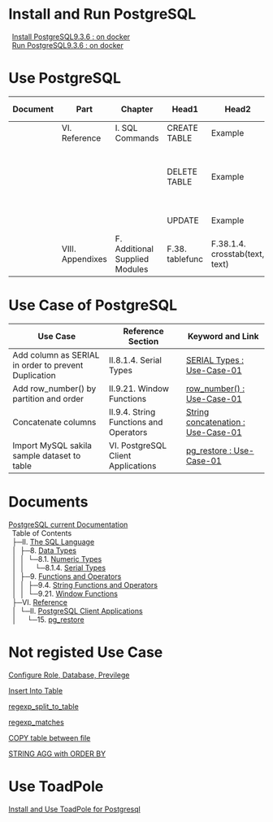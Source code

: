 # Install and Run PostgreSQL
&ensp;[Install PostgreSQL9.3.6 : on docker](01_Install_and_Run_PostgreSQL/01_Install_PostgreSQL9.3.6_on_docker.md)  
&ensp;[Run PostgreSQL9.3.6 : on docker](01_Install_and_Run_PostgreSQL/02_Run_PostgreSQL9.3.6_on_docker.md)

# Use PostgreSQL
| Document           | Part                      | Chapter                        | Head1                               | Head2                                         | Link of Details                                                                        |
|--------------------|---------------------------|--------------------------------|-------------------------------------|-----------------------------------------------|----------------------------------------------------------------------------------------|
|                    | VI. Reference             | I. SQL Commands                | CREATE TABLE                        | Example                                       | [CREATE TABLE](02_Use_PostgreSQL/02_Create_Table.md)                                   |
|                    |                           |                                | DELETE TABLE                        | Example                                       | [DELETE TABLE : delete rows which is duplicated](02_Use_PostgreSQL/12_delete_table.md) |
|                    |                           |                                | UPDATE                              | Example                                       | [UPDATE rows](02_Use_PostgreSQL/11_update_table.md)                                    |
|                    | VIII. Appendixes          | F. Additional Supplied Modules | F.38. tablefunc                     | F.38.1.4. crosstab(text, text)                | [Pivot Table](02_Use_PostgreSQL/10_Pivot_Table.md)                                     |

# Use Case of PostgreSQL
| Use Case                                             | Reference Section                      | Keyword and Link                                                                                                                    |
|------------------------------------------------------|----------------------------------------|-------------------------------------------------------------------------------------------------------------------------------------|
| Add column as SERIAL in order to prevent Duplication | II.8.1.4. Serial Types                 | [SERIAL Types : Use-Case-01](02_Use_PostgreSQL/current/02_II/08/01/4/01_add_column_as_serial_to_prevent_duplication.md)             |
| Add row_number() by partition and order              | II.9.21. Window Functions              | [row_number() : Use-Case-01](02_Use_PostgreSQL/current/02_II/09/21/06_row_number.md)                                                |
| Concatenate columns                                  | II.9.4. String Functions and Operators | [String concatenation : Use-Case-01](02_Use_PostgreSQL/current/02_II/09/4/09_Concatenate_Columns.md)                                |
| Import MySQL sakila sample dataset to table          | VI. PostgreSQL Client Applications     | [pg_restore : Use-Case-01](02_Use_PostgreSQL/current/06_VI/02_II/pg_restore/01_Import_MySQL_sakila_sample_dataset_to_PostgreSQL.md) |

# Documents
[PostgreSQL current Documentation](https://www.postgresql.org/docs/current/static/index.html)  
&ensp;Table of Contents  
&ensp;├─II. [The SQL Language](https://www.postgresql.org/docs/current/static/sql.html)  
&ensp;│&ensp;├─8. [Data Types](https://www.postgresql.org/docs/current/static/datatype.html)  
&ensp;│&ensp;│&ensp;└─8.1. [Numeric Types](https://www.postgresql.org/docs/current/static/datatype-numeric.html)  
&ensp;│&ensp;│&emsp;&ensp;└─8.1.4. [Serial Types](https://www.postgresql.org/docs/current/static/datatype-numeric.html#DATATYPE-SERIAL)  
&ensp;│&ensp;├─9. [Functions and Operators](https://www.postgresql.org/docs/current/static/functions.html)  
&ensp;│&ensp;│&ensp;├─9.4. [String Functions and Operators](https://www.postgresql.org/docs/current/static/functions-string.html)  
&ensp;│&ensp;│&ensp;└─9.21. [Window Functions](https://www.postgresql.org/docs/current/static/functions-window.html)  
&ensp;├─VI. [Reference](https://www.postgresql.org/docs/current/static/reference.html)  
&ensp;│&ensp;└─II. [PostgreSQL Client Applications](https://www.postgresql.org/docs/current/static/reference-client.html)  
&ensp;│&ensp;&emsp;└─15. [pg_restore](https://www.postgresql.org/docs/current/static/app-pgrestore.html)  

# Not registed Use Case
[Configure Role, Database, Previlege](02_Use_PostgreSQL/01_Configure_Role_Database_Preivilege.md)

[Insert Into Table](02_Use_PostgreSQL/03_Insert_Into_Table.md)

[regexp_split_to_table](02_Use_PostgreSQL/04_regexp_split_to_table.md)

[regexp_matches](02_Use_PostgreSQL/05_regexp_matches.md)

[COPY table between file](02_Use_PostgreSQL/07_copy_table_and_file.md)

[STRING AGG with ORDER BY](02_Use_PostgreSQL/08_STRING_AGG_ORDER_BY.md)

# Use ToadPole

[Install and Use ToadPole for Postgresql](03_Use_Toad_Pole/01_use_toadpole.md)

